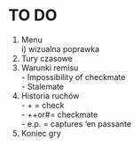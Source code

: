 # TO DO
1. Menu <br/>
  i) wizualna poprawka
2. Tury czasowe
3. Warunki remisu<br/>
<t/>- Impossibility of checkmate<br/>
<t/>- Stalemate<br/>
4. Historia ruchów<br/>
<t/>- + = check<br/>
<t/>- ++or#= checkmate<br/>
<t/>- e.p. = captures ‘en passante<br/>
5. Koniec gry <br/>
